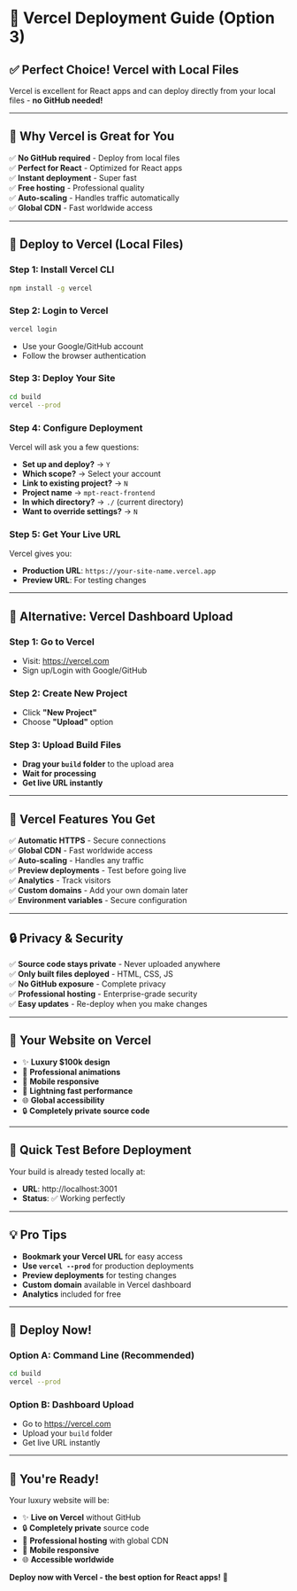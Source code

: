 # 🚀 **Vercel Deployment Guide (Option 3)**

## ✅ **Perfect Choice! Vercel with Local Files**

Vercel is excellent for React apps and can deploy directly from your local files - **no GitHub needed!**

---

## 🎯 **Why Vercel is Great for You**

✅ **No GitHub required** - Deploy from local files  
✅ **Perfect for React** - Optimized for React apps  
✅ **Instant deployment** - Super fast  
✅ **Free hosting** - Professional quality  
✅ **Auto-scaling** - Handles traffic automatically  
✅ **Global CDN** - Fast worldwide access  

---

## 🚀 **Deploy to Vercel (Local Files)**

### **Step 1: Install Vercel CLI**
```bash
npm install -g vercel
```

### **Step 2: Login to Vercel**
```bash
vercel login
```
- Use your Google/GitHub account
- Follow the browser authentication

### **Step 3: Deploy Your Site**
```bash
cd build
vercel --prod
```

### **Step 4: Configure Deployment**
Vercel will ask you a few questions:
- **Set up and deploy?** → `Y`
- **Which scope?** → Select your account
- **Link to existing project?** → `N`
- **Project name** → `mpt-react-frontend`
- **In which directory?** → `./` (current directory)
- **Want to override settings?** → `N`

### **Step 5: Get Your Live URL**
Vercel gives you:
- **Production URL**: `https://your-site-name.vercel.app`
- **Preview URL**: For testing changes

---

## 🔧 **Alternative: Vercel Dashboard Upload**

### **Step 1: Go to Vercel**
- Visit: https://vercel.com
- Sign up/Login with Google/GitHub

### **Step 2: Create New Project**
- Click **"New Project"**
- Choose **"Upload"** option

### **Step 3: Upload Build Files**
- **Drag your `build` folder** to the upload area
- **Wait for processing**
- **Get live URL instantly**

---

## 🌟 **Vercel Features You Get**

✅ **Automatic HTTPS** - Secure connections  
✅ **Global CDN** - Fast worldwide access  
✅ **Auto-scaling** - Handles any traffic  
✅ **Preview deployments** - Test before going live  
✅ **Analytics** - Track visitors  
✅ **Custom domains** - Add your own domain later  
✅ **Environment variables** - Secure configuration  

---

## 🔒 **Privacy & Security**

✅ **Source code stays private** - Never uploaded anywhere  
✅ **Only built files deployed** - HTML, CSS, JS  
✅ **No GitHub exposure** - Complete privacy  
✅ **Professional hosting** - Enterprise-grade security  
✅ **Easy updates** - Re-deploy when you make changes  

---

## 📱 **Your Website on Vercel**

- ✨ **Luxury $100k design**
- 🎨 **Professional animations**
- 📱 **Mobile responsive**
- 🚀 **Lightning fast performance**
- 🌐 **Global accessibility**
- 🔒 **Completely private source code**

---

## 🎯 **Quick Test Before Deployment**

Your build is already tested locally at:
- **URL**: http://localhost:3001
- **Status**: ✅ Working perfectly

---

## 💡 **Pro Tips**

- **Bookmark your Vercel URL** for easy access
- **Use `vercel --prod`** for production deployments
- **Preview deployments** for testing changes
- **Custom domain** available in Vercel dashboard
- **Analytics** included for free

---

## 🚀 **Deploy Now!**

### **Option A: Command Line (Recommended)**
```bash
cd build
vercel --prod
```

### **Option B: Dashboard Upload**
- Go to https://vercel.com
- Upload your `build` folder
- Get live URL instantly

---

## 🎉 **You're Ready!**

Your luxury website will be:
- ✨ **Live on Vercel** without GitHub
- 🔒 **Completely private** source code
- 🚀 **Professional hosting** with global CDN
- 📱 **Mobile responsive**
- 🌐 **Accessible worldwide**

**Deploy now with Vercel - the best option for React apps!** 🚀
